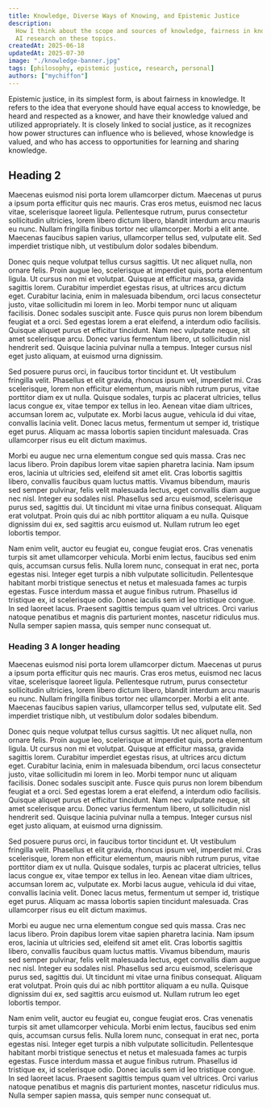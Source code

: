 ```yaml
---
title: Knowledge, Diverse Ways of Knowing, and Epistemic Justice
description:
  How I think about the scope and sources of knowledge, fairness in knowledge, and why I want to do
  AI research on these topics.
createdAt: 2025-06-18
updatedAt: 2025-07-30
image: "./knowledge-banner.jpg"
tags: [philosophy, epistemic justice, research, personal]
authors: ["mychiffon"]
---
```


Epistemic justice, in its simplest form, is about fairness in knowledge. It refers to the idea that
everyone should have equal access to knowledge, be heard and respected as a knower, and have their
knowledge valued and utilized appropriately. It is closely linked to social justice, as it
recognizes how power structures can influence who is believed, whose knowledge is valued, and who
has access to opportunities for learning and sharing knowledge.

## Heading 2



Maecenas euismod nisi porta lorem ullamcorper dictum. Maecenas ut purus a ipsum porta efficitur quis nec mauris. Cras eros metus, euismod nec lacus vitae, scelerisque laoreet ligula. Pellentesque rutrum, purus consectetur sollicitudin ultricies, lorem libero dictum libero, blandit interdum arcu mauris eu nunc. Nullam fringilla finibus tortor nec ullamcorper. Morbi a elit ante. Maecenas faucibus sapien varius, ullamcorper tellus sed, vulputate elit. Sed imperdiet tristique nibh, ut vestibulum dolor sodales bibendum.

Donec quis neque volutpat tellus cursus sagittis. Ut nec aliquet nulla, non ornare felis. Proin augue leo, scelerisque at imperdiet quis, porta elementum ligula. Ut cursus non mi et volutpat. Quisque at efficitur massa, gravida sagittis lorem. Curabitur imperdiet egestas risus, at ultrices arcu dictum eget. Curabitur lacinia, enim in malesuada bibendum, orci lacus consectetur justo, vitae sollicitudin mi lorem in leo. Morbi tempor nunc ut aliquam facilisis. Donec sodales suscipit ante. Fusce quis purus non lorem bibendum feugiat et a orci. Sed egestas lorem a erat eleifend, a interdum odio facilisis. Quisque aliquet purus et efficitur tincidunt. Nam nec vulputate neque, sit amet scelerisque arcu. Donec varius fermentum libero, ut sollicitudin nisl hendrerit sed. Quisque lacinia pulvinar nulla a tempus. Integer cursus nisl eget justo aliquam, at euismod urna dignissim.

Sed posuere purus orci, in faucibus tortor tincidunt et. Ut vestibulum fringilla velit. Phasellus et elit gravida, rhoncus ipsum vel, imperdiet mi. Cras scelerisque, lorem non efficitur elementum, mauris nibh rutrum purus, vitae porttitor diam ex ut nulla. Quisque sodales, turpis ac placerat ultricies, tellus lacus congue ex, vitae tempor ex tellus in leo. Aenean vitae diam ultrices, accumsan lorem ac, vulputate ex. Morbi lacus augue, vehicula id dui vitae, convallis lacinia velit. Donec lacus metus, fermentum ut semper id, tristique eget purus. Aliquam ac massa lobortis sapien tincidunt malesuada. Cras ullamcorper risus eu elit dictum maximus.

Morbi eu augue nec urna elementum congue sed quis massa. Cras nec lacus libero. Proin dapibus lorem vitae sapien pharetra lacinia. Nam ipsum eros, lacinia ut ultricies sed, eleifend sit amet elit. Cras lobortis sagittis libero, convallis faucibus quam luctus mattis. Vivamus bibendum, mauris sed semper pulvinar, felis velit malesuada lectus, eget convallis diam augue nec nisl. Integer eu sodales nisl. Phasellus sed arcu euismod, scelerisque purus sed, sagittis dui. Ut tincidunt mi vitae urna finibus consequat. Aliquam erat volutpat. Proin quis dui ac nibh porttitor aliquam a eu nulla. Quisque dignissim dui ex, sed sagittis arcu euismod ut. Nullam rutrum leo eget lobortis tempor.

Nam enim velit, auctor eu feugiat eu, congue feugiat eros. Cras venenatis turpis sit amet ullamcorper vehicula. Morbi enim lectus, faucibus sed enim quis, accumsan cursus felis. Nulla lorem nunc, consequat in erat nec, porta egestas nisi. Integer eget turpis a nibh vulputate sollicitudin. Pellentesque habitant morbi tristique senectus et netus et malesuada fames ac turpis egestas. Fusce interdum massa et augue finibus rutrum. Phasellus id tristique ex, id scelerisque odio. Donec iaculis sem id leo tristique congue. In sed laoreet lacus. Praesent sagittis tempus quam vel ultrices. Orci varius natoque penatibus et magnis dis parturient montes, nascetur ridiculus mus. Nulla semper sapien massa, quis semper nunc consequat ut. 

### Heading 3 A longer heading



Maecenas euismod nisi porta lorem ullamcorper dictum. Maecenas ut purus a ipsum porta efficitur quis nec mauris. Cras eros metus, euismod nec lacus vitae, scelerisque laoreet ligula. Pellentesque rutrum, purus consectetur sollicitudin ultricies, lorem libero dictum libero, blandit interdum arcu mauris eu nunc. Nullam fringilla finibus tortor nec ullamcorper. Morbi a elit ante. Maecenas faucibus sapien varius, ullamcorper tellus sed, vulputate elit. Sed imperdiet tristique nibh, ut vestibulum dolor sodales bibendum.

Donec quis neque volutpat tellus cursus sagittis. Ut nec aliquet nulla, non ornare felis. Proin augue leo, scelerisque at imperdiet quis, porta elementum ligula. Ut cursus non mi et volutpat. Quisque at efficitur massa, gravida sagittis lorem. Curabitur imperdiet egestas risus, at ultrices arcu dictum eget. Curabitur lacinia, enim in malesuada bibendum, orci lacus consectetur justo, vitae sollicitudin mi lorem in leo. Morbi tempor nunc ut aliquam facilisis. Donec sodales suscipit ante. Fusce quis purus non lorem bibendum feugiat et a orci. Sed egestas lorem a erat eleifend, a interdum odio facilisis. Quisque aliquet purus et efficitur tincidunt. Nam nec vulputate neque, sit amet scelerisque arcu. Donec varius fermentum libero, ut sollicitudin nisl hendrerit sed. Quisque lacinia pulvinar nulla a tempus. Integer cursus nisl eget justo aliquam, at euismod urna dignissim.

Sed posuere purus orci, in faucibus tortor tincidunt et. Ut vestibulum fringilla velit. Phasellus et elit gravida, rhoncus ipsum vel, imperdiet mi. Cras scelerisque, lorem non efficitur elementum, mauris nibh rutrum purus, vitae porttitor diam ex ut nulla. Quisque sodales, turpis ac placerat ultricies, tellus lacus congue ex, vitae tempor ex tellus in leo. Aenean vitae diam ultrices, accumsan lorem ac, vulputate ex. Morbi lacus augue, vehicula id dui vitae, convallis lacinia velit. Donec lacus metus, fermentum ut semper id, tristique eget purus. Aliquam ac massa lobortis sapien tincidunt malesuada. Cras ullamcorper risus eu elit dictum maximus.

Morbi eu augue nec urna elementum congue sed quis massa. Cras nec lacus libero. Proin dapibus lorem vitae sapien pharetra lacinia. Nam ipsum eros, lacinia ut ultricies sed, eleifend sit amet elit. Cras lobortis sagittis libero, convallis faucibus quam luctus mattis. Vivamus bibendum, mauris sed semper pulvinar, felis velit malesuada lectus, eget convallis diam augue nec nisl. Integer eu sodales nisl. Phasellus sed arcu euismod, scelerisque purus sed, sagittis dui. Ut tincidunt mi vitae urna finibus consequat. Aliquam erat volutpat. Proin quis dui ac nibh porttitor aliquam a eu nulla. Quisque dignissim dui ex, sed sagittis arcu euismod ut. Nullam rutrum leo eget lobortis tempor.

Nam enim velit, auctor eu feugiat eu, congue feugiat eros. Cras venenatis turpis sit amet ullamcorper vehicula. Morbi enim lectus, faucibus sed enim quis, accumsan cursus felis. Nulla lorem nunc, consequat in erat nec, porta egestas nisi. Integer eget turpis a nibh vulputate sollicitudin. Pellentesque habitant morbi tristique senectus et netus et malesuada fames ac turpis egestas. Fusce interdum massa et augue finibus rutrum. Phasellus id tristique ex, id scelerisque odio. Donec iaculis sem id leo tristique congue. In sed laoreet lacus. Praesent sagittis tempus quam vel ultrices. Orci varius natoque penatibus et magnis dis parturient montes, nascetur ridiculus mus. Nulla semper sapien massa, quis semper nunc consequat ut.
